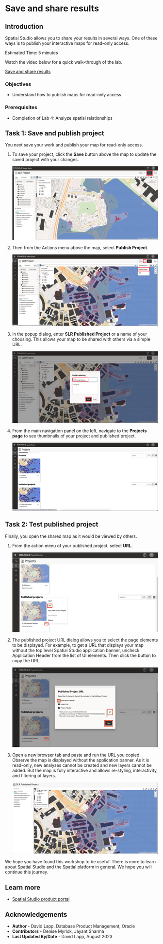 # Save and share results

## Introduction

Spatial Studio allows you to share your results in several ways. One of these ways is to publish your interactive maps for read-only access.

Estimated Time: 5 minutes

Watch the video below for a quick walk-through of the lab.

[Save and share results](videohub:1_2xm5fy9b)

### Objectives

* Understand how to publish maps for read-only access

### Prerequisites

* Completion of Lab 4: Analyze spatial relationships

## Task 1: Save and publish project

You next save your work and publish your map for read-only access.

1. To save your project, click the **Save** button above the map to update the saved project with your changes.

   ![Save project](images/save-share-01.png)

2. Then from the Actions menu above the map, select **Publish Project**.

   ![Publish project](images/save-share-02.png)

3. In the popup dialog, enter **SLR Published Project** or a name of your choosing.  This allows your map to be shared with others via a simple URL.

   ![Name the project](images/save-share-03.png)

4. From the main navigation panel on the left, navigate to the **Projects page** to see thumbnails of your project and published project.

   ![Find the published project in the projects list](images/save-share-04.png)

## Task 2: Test published project

Finally, you open the shared map as it would be viewed by others.

1. From the action menu of your published project, select **URL**.

   ![Copy the project´s URL](images/save-share-05.png)

2. The published project URL dialog allows you to select the page elements to be displayed. For example, to get a URL that displays your map without the top level Spatial Studio application banner, uncheck  Application Header from the list of UI elements. Then click the button to copy the URL.

   ![Set parameters for Published Project URL](images/save-share-06.png)

3. Open a new browser tab and paste and run the URL you copied. Observe the map is displayed without the application banner. As it is read-only, new analyses cannot be created and new layers cannot be added. But the map is fully interactive and allows re-styling, interactivity, and filtering of layers.

   ![Open the project URL in browser](images/save-share-07.png)

 We hope you have found this workshop to be useful! There is more to learn about Spatial Studio and the Spatial platform in general. We hope you will continue this journey.

## Learn more

* [Spatial Studio product portal](<https://www.oracle.com/database/spatial/#rc30p2>)

## Acknowledgements

- **Author** - David Lapp, Database Product Management, Oracle
- **Contributors** - Denise Myrick, Jayant Sharma
- **Last Updated By/Date** - David Lapp, August 2023
